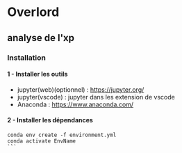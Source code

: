 # Overlord

## analyse de l'xp

### Installation

#### 1 - Installer les outils 

- jupyter(web)(optionnel) : https://jupyter.org/ 
- jupyter(vscode) : jupyter dans les extension de vscode
- Anaconda : https://www.anaconda.com/

#### 2 - Installer les dépendances

```
conda env create -f environment.yml
conda activate EnvName
`̀``
